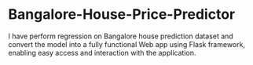 # Bangalore-House-Price-Predictor
I have perform regression on Bangalore house prediction dataset and convert the model into a fully functional Web app using Flask framework, enabling easy access and interaction with the application.
